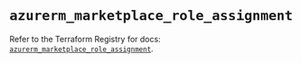 # `azurerm_marketplace_role_assignment`

Refer to the Terraform Registry for docs: [`azurerm_marketplace_role_assignment`](https://registry.terraform.io/providers/hashicorp/azurerm/4.7.0/docs/resources/marketplace_role_assignment).
